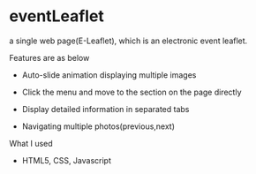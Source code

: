 # eventLeaflet

a single web page(E-Leaflet), which is an electronic event leaflet.

Features are as below

- Auto-slide animation displaying multiple images

- Click the menu and move to the section on the page directly

- Display detailed information in separated tabs

- Navigating multiple photos(previous,next)

What I used

- HTML5, CSS, Javascript
